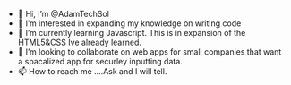 - 👋 Hi, I’m @AdamTechSol
- 👀 I’m interested in expanding my knowledge on writing code
- 🌱 I’m currently learning Javascript. This is in expansion of the HTML5&CSS Ive already learned.
- 💞️ I’m looking to collaborate on web apps for small companies that want a spacalized app for securley inputting data.
- 📫 How to reach me ....Ask and I will tell.

<!---
AdamTechSol/AdamTechSol is a ✨ special ✨ repository because its `README.md` (this file) appears on your GitHub profile.
You can click the Preview link to take a look at your changes.
--->
